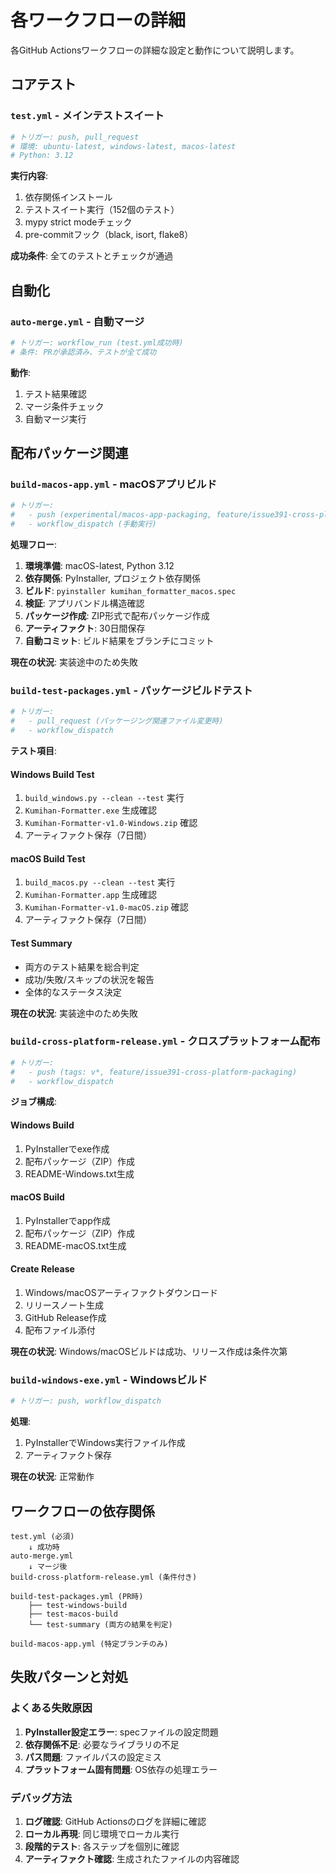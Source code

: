# 各ワークフローの詳細

各GitHub Actionsワークフローの詳細な設定と動作について説明します。

## コアテスト

### `test.yml` - メインテストスイート

```yaml
# トリガー: push, pull_request
# 環境: ubuntu-latest, windows-latest, macos-latest
# Python: 3.12
```

**実行内容**:
1. 依存関係インストール
2. テストスイート実行（152個のテスト）
3. mypy strict modeチェック
4. pre-commitフック（black, isort, flake8）

**成功条件**: 全てのテストとチェックが通過

## 自動化

### `auto-merge.yml` - 自動マージ

```yaml
# トリガー: workflow_run (test.yml成功時)
# 条件: PRが承認済み、テストが全て成功
```

**動作**:
1. テスト結果確認
2. マージ条件チェック
3. 自動マージ実行

## 配布パッケージ関連

### `build-macos-app.yml` - macOSアプリビルド

```yaml
# トリガー:
#   - push (experimental/macos-app-packaging, feature/issue391-cross-platform-packaging)
#   - workflow_dispatch (手動実行)
```

**処理フロー**:
1. **環境準備**: macOS-latest, Python 3.12
2. **依存関係**: PyInstaller, プロジェクト依存関係
3. **ビルド**: `pyinstaller kumihan_formatter_macos.spec`
4. **検証**: アプリバンドル構造確認
5. **パッケージ作成**: ZIP形式で配布パッケージ作成
6. **アーティファクト**: 30日間保存
7. **自動コミット**: ビルド結果をブランチにコミット

**現在の状況**: 実装途中のため失敗

### `build-test-packages.yml` - パッケージビルドテスト

```yaml
# トリガー:
#   - pull_request (パッケージング関連ファイル変更時)
#   - workflow_dispatch
```

**テスト項目**:

#### Windows Build Test
1. `build_windows.py --clean --test` 実行
2. `Kumihan-Formatter.exe` 生成確認
3. `Kumihan-Formatter-v1.0-Windows.zip` 確認
4. アーティファクト保存（7日間）

#### macOS Build Test
1. `build_macos.py --clean --test` 実行
2. `Kumihan-Formatter.app` 生成確認
3. `Kumihan-Formatter-v1.0-macOS.zip` 確認
4. アーティファクト保存（7日間）

#### Test Summary
- 両方のテスト結果を総合判定
- 成功/失敗/スキップの状況を報告
- 全体的なステータス決定

**現在の状況**: 実装途中のため失敗

### `build-cross-platform-release.yml` - クロスプラットフォーム配布

```yaml
# トリガー:
#   - push (tags: v*, feature/issue391-cross-platform-packaging)
#   - workflow_dispatch
```

**ジョブ構成**:

#### Windows Build
1. PyInstallerでexe作成
2. 配布パッケージ（ZIP）作成
3. README-Windows.txt生成

#### macOS Build
1. PyInstallerでapp作成
2. 配布パッケージ（ZIP）作成
3. README-macOS.txt生成

#### Create Release
1. Windows/macOSアーティファクトダウンロード
2. リリースノート生成
3. GitHub Release作成
4. 配布ファイル添付

**現在の状況**: Windows/macOSビルドは成功、リリース作成は条件次第

### `build-windows-exe.yml` - Windowsビルド

```yaml
# トリガー: push, workflow_dispatch
```

**処理**:
1. PyInstallerでWindows実行ファイル作成
2. アーティファクト保存

**現在の状況**: 正常動作

## ワークフローの依存関係

```
test.yml (必須)
    ↓ 成功時
auto-merge.yml
    ↓ マージ後
build-cross-platform-release.yml (条件付き)

build-test-packages.yml (PR時)
    ├── test-windows-build
    ├── test-macos-build
    └── test-summary (両方の結果を判定)

build-macos-app.yml (特定ブランチのみ)
```

## 失敗パターンと対処

### よくある失敗原因

1. **PyInstaller設定エラー**: specファイルの設定問題
2. **依存関係不足**: 必要なライブラリの不足
3. **パス問題**: ファイルパスの設定ミス
4. **プラットフォーム固有問題**: OS依存の処理エラー

### デバッグ方法

1. **ログ確認**: GitHub Actionsのログを詳細に確認
2. **ローカル再現**: 同じ環境でローカル実行
3. **段階的テスト**: 各ステップを個別に確認
4. **アーティファクト確認**: 生成されたファイルの内容確認
